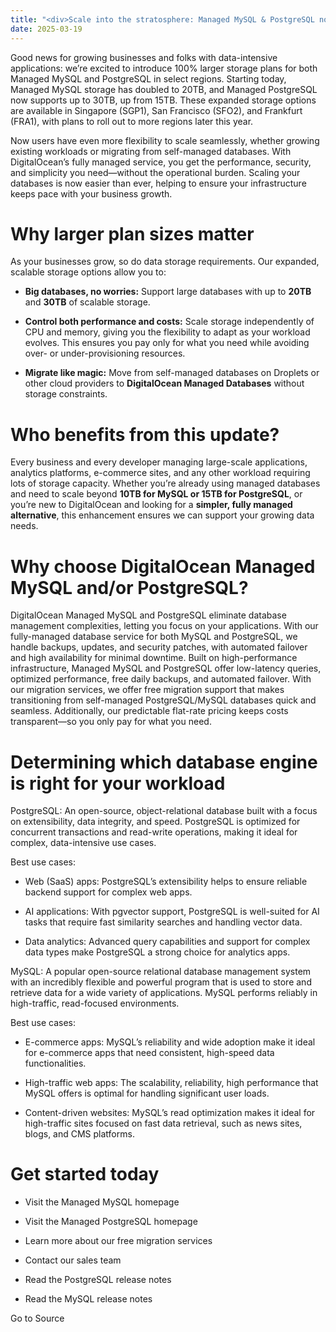 ```yaml
---
title: "<div>Scale into the stratosphere: Managed MySQL & PostgreSQL now support up to 20TB and 30TB</div>"
date: 2025-03-19
---
```


Good news for growing businesses and folks with data-intensive applications: we’re excited to introduce 100% larger storage plans for both Managed MySQL and PostgreSQL in select regions. Starting today, Managed MySQL storage has doubled to 20TB, and Managed PostgreSQL now supports up to 30TB, up from 15TB. These expanded storage options are available in Singapore (SGP1), San Francisco (SFO2), and Frankfurt (FRA1), with plans to roll out to more regions later this year.

Now users have even more flexibility to scale seamlessly, whether growing existing workloads or migrating from self-managed databases. With DigitalOcean’s fully managed service, you get the performance, security, and simplicity you need—without the operational burden. Scaling your databases is now easier than ever, helping to ensure your infrastructure keeps pace with your business growth.

# Why larger plan sizes matter

As your businesses grow, so do data storage requirements. Our expanded, scalable storage options allow you to:

- **Big databases, no worries:** Support large databases with up to **20TB** and **30TB** of scalable storage.
    
- **Control both performance and costs:** Scale storage independently of CPU and memory, giving you the flexibility to adapt as your workload evolves. This ensures you pay only for what you need while avoiding over- or under-provisioning resources.
    
- **Migrate like magic:** Move from self-managed databases on Droplets or other cloud providers to **DigitalOcean Managed Databases** without storage constraints.
    

# Who benefits from this update?

Every business and every developer managing large-scale applications, analytics platforms, e-commerce sites, and any other workload requiring lots of storage capacity. Whether you’re already using managed databases and need to scale beyond **10TB for MySQL or 15TB for PostgreSQL**, or you’re new to DigitalOcean and looking for a **simpler, fully managed alternative**, this enhancement ensures we can support your growing data needs.

# Why choose DigitalOcean Managed MySQL and/or PostgreSQL?

DigitalOcean Managed MySQL and PostgreSQL eliminate database management complexities, letting you focus on your applications. With our fully-managed database service for both MySQL and PostgreSQL, we handle backups, updates, and security patches, with automated failover and high availability for minimal downtime. Built on high-performance infrastructure, Managed MySQL and PostgreSQL offer low-latency queries, optimized performance, free daily backups, and automated failover. With our migration services, we offer free migration support that makes transitioning from self-managed PostgreSQL/MySQL databases quick and seamless. Additionally, our predictable flat-rate pricing keeps costs transparent—so you only pay for what you need.

# Determining which database engine is right for your workload

PostgreSQL: An open-source, object-relational database built with a focus on extensibility, data integrity, and speed. PostgreSQL is optimized for concurrent transactions and read-write operations, making it ideal for complex, data-intensive use cases.

Best use cases:

- Web (SaaS) apps: PostgreSQL’s extensibility helps to ensure reliable backend support for complex web apps.
    
- AI applications: With pgvector support, PostgreSQL is well-suited for AI tasks that require fast similarity searches and handling vector data.
    
- Data analytics: Advanced query capabilities and support for complex data types make PostgreSQL a strong choice for analytics apps.
    

MySQL: A popular open-source relational database management system with an incredibly flexible and powerful program that is used to store and retrieve data for a wide variety of applications. MySQL performs reliably in high-traffic, read-focused environments.

Best use cases:

- E-commerce apps: MySQL’s reliability and wide adoption make it ideal for e-commerce apps that need consistent, high-speed data functionalities.
    
- High-traffic web apps: The scalability, reliability, high performance that MySQL offers is optimal for handling significant user loads.
    
- Content-driven websites: MySQL’s read optimization makes it ideal for high-traffic sites focused on fast data retrieval, such as news sites, blogs, and CMS platforms.
    

# Get started today

- Visit the Managed MySQL homepage
    
- Visit the Managed PostgreSQL homepage
    
- Learn more about our free migration services
    
- Contact our sales team
    
- Read the PostgreSQL release notes
    
- Read the MySQL release notes
    

Go to Source
